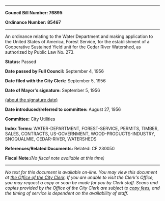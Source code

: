 

********

**Council Bill Number: 76895**
   
**Ordinance Number: 85467**
********

 An ordinance relating to the Water Department and making application to the United States of America, Forest Service, for the establishment of a Cooperative Sustained Yield unit for the Cedar River Watershed, as authorized by Public Law No. 273.

**Status:** Passed
   
**Date passed by Full Council:** September 4, 1956
   
**Date filed with the City Clerk:** September 5, 1956
   
**Date of Mayor's signature:** September 5, 1956
   
[(about the signature date)](/~public/approvaldate.htm)
   
   
   
**Date introduced/referred to committee:** August 27, 1956
   
**Committee:** City Utilities
   
   
**Index Terms:** WATER-DEPARTMENT, FOREST-SERVICE, PERMITS, TIMBER, SALES, CONTRACTS, US-GOVERNMENT, WOOD-PRODUCTS-INDUSTRY, SNOQUALMIE, CEDAR-RIVER, WATERSHEDS

**References/Related Documents:** Related: CF 230050

**Fiscal Note:**_(No fiscal note available at this time)_
********

_No text for this document is available on-line. You may view this document at [the Office of the City Clerk](http://www.seattle.gov/leg/clerk/contactUs.htm). If you are unable to visit the Clerk's Office, you may request a copy or scan be made for you by Clerk staff. Scans and copies provided by the Office of the City Clerk are subject to [copy fees](http://clerk.seattle.gov/~public/clerkfees.htm), and the timing of service is dependent on the availability of staff._

